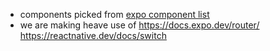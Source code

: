 

- components picked from [expo component list](https://docs.expo.dev/versions/latest/sdk/)
- we are making heave use of https://docs.expo.dev/router/
https://reactnative.dev/docs/switch